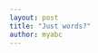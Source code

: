 ```yaml
---
layout: post
title: "Just words?"
author: myabc
---
```



<object width="425" height="344"><param name="movie" value="http://www.youtube.com/v/7ffwY74XbS4&hl=en&fs=1&"></param><param name="allowFullScreen" value="true"></param><param name="allowscriptaccess" value="always"></param><embed src="http://www.youtube.com/v/7ffwY74XbS4&hl=en&fs=1&" type="application/x-shockwave-flash" allowscriptaccess="always" allowfullscreen="true" width="425" height="344"></embed></object>
